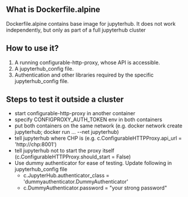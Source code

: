 ## What is Dockerfile.alpine
Dockerfile.alpine  contains base image for jupyterhub. It does not work independently, but only as part of a full jupyterhub cluster

## How to use it?

1. A running configurable-http-proxy, whose API is accessible. 
2. A jupyterhub_config file.
3. Authentication and other libraries required by the specific jupyterhub_config file.


## Steps to test it outside a cluster

* start configurable-http-proxy in another container
* specify CONFIGPROXY_AUTH_TOKEN env in both containers
* put both containers on the same network (e.g. docker network create jupyterhub; docker run ... --net jupyterhub)
* tell jupyterhub where CHP is (e.g. c.ConfigurableHTTPProxy.api_url = 'http://chp:8001')
* tell jupyterhub not to start the proxy itself (c.ConfigurableHTTPProxy.should_start = False)
* Use dummy authenticator for ease of testing. Update following in jupyterhub_config file
    - c.JupyterHub.authenticator_class = 'dummyauthenticator.DummyAuthenticator'
    - c.DummyAuthenticator.password = "your strong password"
